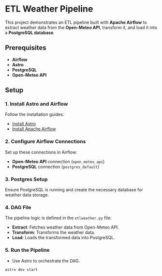 # ETL Weather Pipeline

This project demonstrates an ETL pipeline built with **Apache Airflow** to extract weather data from the **Open-Meteo API**, transform it, and load it into a **PostgreSQL database**.

## Prerequisites

- **Airflow**
- **Astro**
- **PostgreSQL**
- **Open-Meteo API**

## Setup

### 1. Install Astro and Airflow
Follow the installation guides:
- [Install Astro](https://astro.build/docs/get-started)
- [Install Apache Airflow](https://airflow.apache.org/docs/apache-airflow/stable/installation/index.html)

### 2. Configure Airflow Connections
Set up these connections in Airflow:
- **Open-Meteo API** connection (`open_meteo_api`)
- **PostgreSQL** connection (`postgres_default`)

### 3. Postgres Setup
Ensure PostgreSQL is running and create the necessary database for weather data storage.

### 4. DAG File
The pipeline logic is defined in the `etlweather.py` file:
- **Extract**: Fetches weather data from Open-Meteo API.
- **Transform**: Transforms the weather data.
- **Load**: Loads the transformed data into PostgreSQL.

### 5. Run the Pipeline
- Use Astro to orchestrate the DAG.
```bash
astro dev start
